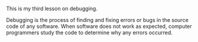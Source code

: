 This is my third lesson on debugging.

Debugging is the process of finding and fixing errors or bugs in the source code of any software. When software does not work as expected, computer programmers study the code to determine why any errors occurred.
